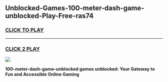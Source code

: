 
## Unblocked-Games-100-meter-dash-game-unblocked-Play-Free-ras74
<h3>
<a href="https://premium76.site?title=100-meter-dash-game-unblocked&ref=18A">CLICK TO PLAY</a></h3>
<hr>

<h3>
<a href="https://premium76.site?title=100-meter-dash-game-unblocked&ref=18A">CLICK 2 PLAY</a>
  
</h3>

<a href="https://premium76.site?title=100-meter-dash-game-unblocked&ref=18A"><img src="https://clearcache.store/games.png"></a>


**100-meter-dash-game-unblocked games unblocked: Your Gateway to Fun and Accessible Online Gaming**
